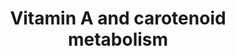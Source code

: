 ---
annotations:
- id: PW:0001116
  parent: signaling pathway
  type: Pathway Ontology
  value: vitamin A and metabolites signaling pathway
- id: PW:0000141
  parent: classic metabolic pathway
  type: Pathway Ontology
  value: retinol metabolic pathway
- id: CL:0000584
  parent: native cell
  type: Cell Type Ontology
  value: enterocyte
- id: PW:0000135
  parent: classic metabolic pathway
  type: Pathway Ontology
  value: metabolic pathway of cofactors, vitamins, nutrients
authors:
- Andra
- PaoloRomano
- AlexanderPico
- MaintBot
- Evelo
- Susan
- Thomas
- Khanspers
- AllanKuchinsky
- Anwesha
- Ddigles
- Egonw
- Mkutmon
- Zari
- Fehrhart
- DeSl
- Eweitz
- Conroy lipids
citedin:
- link: 10.1007/s13770-023-00621-1
  title: Reconstructed Human Skin with Hypodermis Shows Essential Role of Adipose
    Tissue in Skin Metabolism (2024)
- link: 10.1080/15622975.2023.2281514
  title: Interactive neuroinflammation pathways and transcriptomics-based identification
    of drugs and chemical compounds for schizophrenia (2023)
- link: 10.1177/11779322231155068
  title: 'New Insight Into Mechanisms of Hepatic Encephalopathy: An Integrative Analysis
    Approach to Identify Molecular Markers and Therapeutic Targets'
- link: 10.1016/j.compbiomed.2014.12.003
  title: Integrative epigenetic profiling analysis identifies DNA methylation changes
    associated with chronic alcohol consumption (2015)
communities:
- Micronutrients
- ONTOX
description: This pathway is about carotenoid and vitamin A metabolism. The initial
  version was created by the NuGO focusteam on Carotenoid metabolism. It was used
  to test a text mining workflow which added some additional entities (see Waagmeester
  et al. 2009 [[1](https://www.ncbi.nlm.nih.gov/pubmed/19715393])).
last-edited: 2025-03-04
ndex: 8388ab5c-8b62-11eb-9e72-0ac135e8bacf
organisms:
- Homo sapiens
redirect_from:
- /index.php/Pathway:WP716
- /instance/WP716
- /instance/WP716_r137459
revision: r137459
schema-jsonld:
- '@context': https://schema.org/
  '@id': https://wikipathways.github.io/pathways/WP716.html
  '@type': Dataset
  creator:
    '@type': Organization
    name: WikiPathways
  description: This pathway is about carotenoid and vitamin A metabolism. The initial
    version was created by the NuGO focusteam on Carotenoid metabolism. It was used
    to test a text mining workflow which added some additional entities (see Waagmeester
    et al. 2009 [[1](https://www.ncbi.nlm.nih.gov/pubmed/19715393])).
  keywords:
  - 11-cis-Retinal
  - 11-cis-Retinol
  - 13,14 dihydroretinal
  - 13,14-dihydroretinoic acid
  - 4-oxo-13,14-dihydroretinoic acid
  - 4-oxo-Retinoic acid
  - 9-cis-Retinal
  - 9-cis-Retinoic acid
  - 9-cis-Retinol
  - ARAT
  - Abcg5
  - Abcg8
  - Adh1
  - Adh4
  - Aldh1a1
  - Aldh1a2
  - Aldh1a3
  - All-trans-13,14-dihydroretinol
  - Alpha-Carotene
  - Astaxanthin
  - Awat
  - Bcdo2
  - Bcmo1
  - Beta-Cryptoxanthin
  - Betacarotene
  - Canthaxanthin
  - Cd36
  - Crabp1
  - Crabp2
  - Cyp26a1
  - Cyp26b1
  - Cyp2e1
  - Dhrs3
  - Lpl
  - Lrat
  - Lutein
  - Lycopene
  - MAPK
  - Npc1l1
  - RARa
  - RARb
  - RARg
  - RPE65
  - RXRa
  - RXRb
  - RXRg
  - Rbp1
  - Rbp2
  - Rbp4
  - Rbp7
  - Rdh10
  - Rdh12
  - Rdh5
  - Rdh8
  - RetinalVitamin A aldehyde
  - Retinol dehydrogenases
  - RetinolVitamin A
  - Retinyl ester
  - Retsat
  - Rlbp1
  - Scarb1
  - Sult1a1
  - Sult2b1
  - Violaxanthin
  - Vitamin D3
  - Zeaxanthin
  - all-trans Retinal
  - all-trans Retinoic acidVitamin A acid
  - all-trans RetinolVitamin A
  - beta 10' apocarotenal
  license: CC0
  name: Vitamin A and carotenoid metabolism
seo: CreativeWork
title: Vitamin A and carotenoid metabolism
wpid: WP716
---
